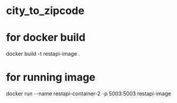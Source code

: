 # city_to_zipcode


# for docker build 
docker build -t restapi-image .

# for running image
docker run --name restapi-container-2 -p 5003:5003 restapi-image
